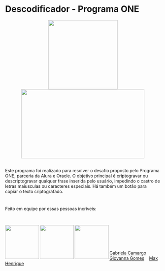 # Descodificador - Programa ONE

<div align="center">
<img height="225em" src="https://sto-blog.s3.amazonaws.com/images/2016/04/11/garanta-que-a-internet-vai-dar-certo.gif"><img width="400em" height="225em" src="https://gifimage.net/wp-content/uploads/2017/09/anime-computer-gif-4.gif">
</div>
 
<br>

Este programa foi realizado para resolver o desafio proposto pelo Programa ONE, parceria da Alura e Oracle. O objetivo principal é criptogravar ou descriptogravar qualquer frase inserida pelo usuário, impedindo o castro de letras maiusculas ou caracteres especiais. Há também um botão para copiar o texto criptografado.
#
 
###

Feito em equipe por essas pessoas incríveis:

<br>

<a href="https://github.com/GabiCmg" target="_blank"><img align="left" src="https://avatars.githubusercontent.com/u/101142324?v=4" height="110" target="_blank"></a>
<a href="https://github.com/annavoigg" target="_blank"><img align="left" src="https://avatars.githubusercontent.com/u/101263529?v=4" height="110" target="_blank"></a>
<a href="https://github.com/MaxHenriique" target="_blank"><img align="left" src="https://avatars.githubusercontent.com/u/101279529?v=4" height="110"></a>

<br><br><br><br>
 
<a href="https://github.com/GabiCmg">Gabriela Camargo</a> &nbsp;&nbsp; 
<a href="https://github.com/annavoigg">Giovanna Gomes</a> &nbsp;&nbsp; 
<a href="https://github.com/MaxHenriique">Max Henrique</a> &nbsp;&nbsp;
